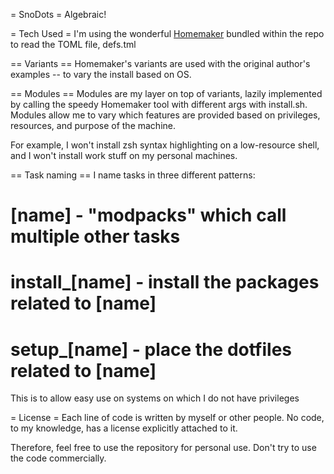 = SnoDots =
Algebraic!

= Tech Used =
I'm using the wonderful [Homemaker](FooSoft/homemaker) bundled within the repo to read the TOML file, defs.tml

== Variants ==
Homemaker's variants are used with the original author's examples -- to vary the install based on OS.

== Modules ==
Modules are my layer on top of variants, lazily implemented by calling the speedy Homemaker tool with different args with install.sh. Modules allow me to vary which features are provided based on privileges, resources, and purpose of the machine.

For example, I won't install zsh syntax highlighting on a low-resource shell, and I won't install work stuff on my personal machines.

== Task naming ==
I name tasks in three different patterns:

# \[name\] - "modpacks" which call multiple other tasks
# install_\[name\] - install the packages related to \[name\]
# setup_\[name\] - place the dotfiles related to \[name\]

This is to allow easy use on systems on which I do not have privileges

= License =
Each line of code is written by myself or other people. No code, to my knowledge, has a license explicitly attached to it.

Therefore, feel free to use the repository for personal use. Don't try to use the code commercially.
